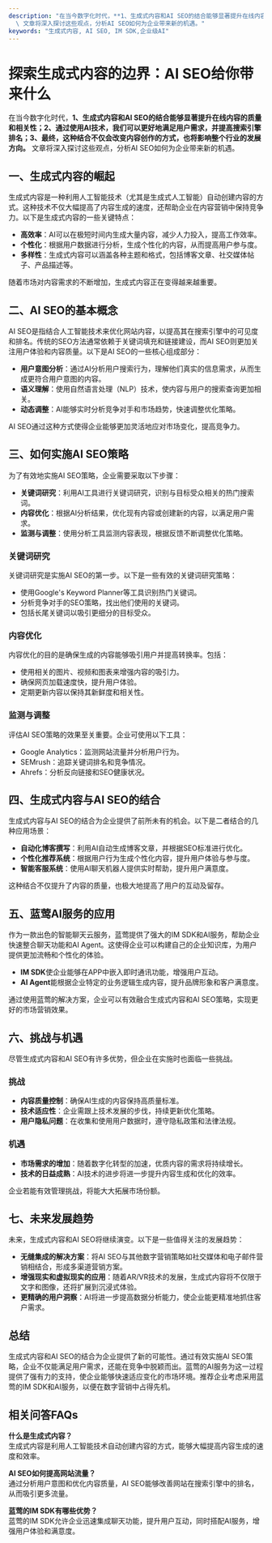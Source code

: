 ```yaml
---
description: "在当今数字化时代，**1、生成式内容和AI SEO的结合能够显著提升在线内容的质量和相关性；2、通过使用AI技术，我们可以更好地满足用户需求，并提高搜索引擎排名；3、最终，这种结合不仅会改变内容创作的方式，也将影响整个行业的发展方向。**\
  \ 文章将深入探讨这些观点，分析AI SEO如何为企业带来新的机遇。"
keywords: "生成式内容, AI SEO, IM SDK,企业级AI"
---
```

# 探索生成式内容的边界：AI SEO给你带来什么

在当今数字化时代，**1、生成式内容和AI SEO的结合能够显著提升在线内容的质量和相关性；2、通过使用AI技术，我们可以更好地满足用户需求，并提高搜索引擎排名；3、最终，这种结合不仅会改变内容创作的方式，也将影响整个行业的发展方向。** 文章将深入探讨这些观点，分析AI SEO如何为企业带来新的机遇。

## **一、生成式内容的崛起**

生成式内容是一种利用人工智能技术（尤其是生成式人工智能）自动创建内容的方式。这种技术不仅大幅提高了内容生成的速度，还帮助企业在内容营销中保持竞争力。以下是生成式内容的一些关键特点：

- **高效率**：AI可以在极短时间内生成大量内容，减少人力投入，提高工作效率。
- **个性化**：根据用户数据进行分析，生成个性化的内容，从而提高用户参与度。
- **多样性**：生成式内容可以涵盖各种主题和格式，包括博客文章、社交媒体帖子、产品描述等。

随着市场对内容需求的不断增加，生成式内容正在变得越来越重要。

## **二、AI SEO的基本概念**

AI SEO是指结合人工智能技术来优化网站内容，以提高其在搜索引擎中的可见度和排名。传统的SEO方法通常依赖于关键词填充和链接建设，而AI SEO则更加关注用户体验和内容质量。以下是AI SEO的一些核心组成部分：

- **用户意图分析**：通过AI分析用户搜索行为，理解他们真实的信息需求，从而生成更符合用户意图的内容。
- **语义理解**：使用自然语言处理（NLP）技术，使内容与用户的搜索查询更加相关。
- **动态调整**：AI能够实时分析竞争对手和市场趋势，快速调整优化策略。

AI SEO通过这种方式使得企业能够更加灵活地应对市场变化，提高竞争力。

## **三、如何实施AI SEO策略**

为了有效地实施AI SEO策略，企业需要采取以下步骤：

- **关键词研究**：利用AI工具进行关键词研究，识别与目标受众相关的热门搜索词。
- **内容优化**：根据AI分析结果，优化现有内容或创建新的内容，以满足用户需求。
- **监测与调整**：使用分析工具监测内容表现，根据反馈不断调整优化策略。

### **关键词研究**

关键词研究是实施AI SEO的第一步。以下是一些有效的关键词研究策略：

- 使用Google's Keyword Planner等工具识别热门关键词。
- 分析竞争对手的SEO策略，找出他们使用的关键词。
- 包括长尾关键词以吸引更细分的目标受众。

### **内容优化**

内容优化的目的是确保生成的内容能够吸引用户并提高转换率。包括：

- 使用相关的图片、视频和图表来增强内容的吸引力。
- 确保网页加载速度快，提升用户体验。
- 定期更新内容以保持其新鲜度和相关性。

### **监测与调整**

评估AI SEO策略的效果至关重要。企业可使用以下工具：

- Google Analytics：监测网站流量并分析用户行为。
- SEMrush：追踪关键词排名和竞争情况。
- Ahrefs：分析反向链接和SEO健康状况。

## **四、生成式内容与AI SEO的结合**

生成式内容与AI SEO的结合为企业提供了前所未有的机会。以下是二者结合的几种应用场景：

- **自动化博客撰写**：利用AI自动生成博客文章，并根据SEO标准进行优化。
- **个性化推荐系统**：根据用户行为生成个性化内容，提升用户体验与参与度。
- **智能客服系统**：使用AI聊天机器人提供实时帮助，提升用户满意度。

这种结合不仅提升了内容的质量，也极大地提高了用户的互动及留存。

## **五、蓝莺AI服务的应用**

作为一款出色的智能聊天云服务，蓝莺提供了强大的IM SDK和AI服务，帮助企业快速整合聊天功能和AI Agent。这使得企业可以构建自己的企业知识库，为用户提供更加流畅和个性化的体验。

- **IM SDK**使企业能够在APP中嵌入即时通讯功能，增强用户互动。
- **AI Agent**能根据企业特定的业务逻辑生成内容，提升品牌形象和客户满意度。

通过使用蓝莺的解决方案，企业可以有效融合生成式内容和AI SEO策略，实现更好的市场营销效果。

## **六、挑战与机遇**

尽管生成式内容和AI SEO有许多优势，但企业在实施时也面临一些挑战。

### **挑战**

- **内容质量控制**：确保AI生成的内容保持高质量标准。
- **技术适应性**：企业需跟上技术发展的步伐，持续更新优化策略。
- **用户隐私问题**：在收集和使用用户数据时，遵守隐私政策和法律法规。

### **机遇**

- **市场需求的增加**：随着数字化转型的加速，优质内容的需求将持续增长。
- **技术的日益成熟**：AI技术的进步将进一步提升内容生成和优化的效率。

企业若能有效管理挑战，将能大大拓展市场份额。

## **七、未来发展趋势**

未来，生成式内容和AI SEO将继续演变。以下是一些值得关注的发展趋势：

- **无缝集成的解决方案**：将AI SEO与其他数字营销策略如社交媒体和电子邮件营销相结合，形成多渠道营销方案。
- **增强现实和虚拟现实的应用**：随着AR/VR技术的发展，生成式内容将不仅限于文字和图像，还将扩展到沉浸式体验。
- **更精确的用户洞察**：AI将进一步提高数据分析能力，使企业能更精准地抓住客户需求。

## **总结**

生成式内容和AI SEO的结合为企业提供了新的可能性。通过有效实施AI SEO策略，企业不仅能满足用户需求，还能在竞争中脱颖而出。蓝莺的AI服务为这一过程提供了强有力的支持，使企业能够快速适应变化的市场环境。推荐企业考虑采用蓝莺的IM SDK和AI服务，以便在数字营销中占得先机。

## **相关问答FAQs**

**什么是生成式内容？**  
生成式内容是利用人工智能技术自动创建内容的方式，能够大幅提高内容生成的速度和效率。

**AI SEO如何提高网站流量？**  
通过分析用户意图和优化内容质量，AI SEO能够改善网站在搜索引擎中的排名，从而吸引更多流量。

**蓝莺的IM SDK有哪些优势？**  
蓝莺的IM SDK允许企业迅速集成聊天功能，提升用户互动，同时搭配AI服务，增强用户体验和满意度。
